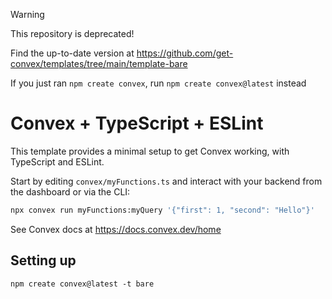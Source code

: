 > [!WARNING]
> This repository is deprecated!
>
> Find the up-to-date version at https://github.com/get-convex/templates/tree/main/template-bare
>
> If you just ran `npm create convex`, run `npm create convex@latest` instead

# Convex + TypeScript + ESLint

This template provides a minimal setup to get Convex working, with TypeScript
and ESLint.

Start by editing `convex/myFunctions.ts` and interact with your backend from the
dashboard or via the CLI:

```sh
npx convex run myFunctions:myQuery '{"first": 1, "second": "Hello"}'
```

See Convex docs at https://docs.convex.dev/home

## Setting up

```
npm create convex@latest -t bare
```
